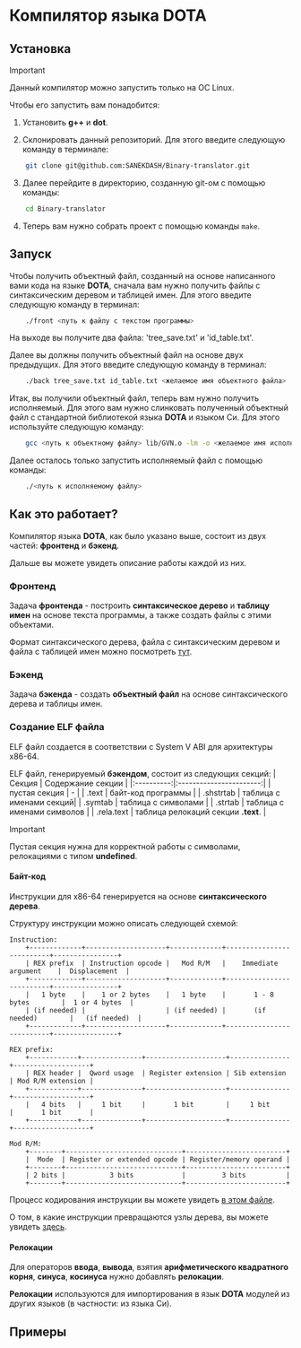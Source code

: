 # Компилятор языка DOTA
## Установка

> [!IMPORTANT]
> Данный компилятор можно запустить только на ОС Linux.

Чтобы его запустить вам понадобится:

1) Установить __g++__ и __dot__.

2) Склонировать данный репозиторий. Для этого введите следующую команду в терминале:
``` bash
    git clone git@github.com:SANEKDASH/Binary-translator.git
```
3) Далее перейдите в директорию, созданную git-ом с помощью команды:
``` bash
    cd Binary-translator
```
4) Теперь вам нужно собрать проект с помощью команды `make`.

## Запуск
Чтобы получить объектный файл, созданный на основе написанного вами кода на языке __DOTA__,
сначала вам нужно получить файлы с синтаксическим деревом и таблицей имен. Для этого введите
следующую команду в терминал:
``` bash
    ./front <путь к файлу с текстом программы>
```
На выходе вы получите два файла: 'tree_save.txt' и 'id_table.txt'.

Далее вы должны получить объектный файл на основе двух предыдущих.
Для этого введите следующую команду в терминал:
``` bash
    ./back tree_save.txt id_table.txt <желаемое имя объектного файла>
```

Итак, вы получили объектный файл, теперь вам нужно получить исполняемый.
Для этого вам нужно слинковать полученный объектный файл с стандартной библиотекой языка __DOTA__ и языком Си. Для этого используйте следующую команду:
``` bash
    gcc <путь к объектному файлу> lib/GVN.o -lm -o <желаемое имя исполняемого файла>
```

Далее осталось только запустить исполняемый файл с помощью команды:
``` bash
    ./<путь к исполняемому файлу>
```

## Как это работает?
Компилятор языка __DOTA__, как было указано выше, состоит из двух частей: __фронтенд__ и __бэкенд__.

Дальше вы можете увидеть описание работы каждой из них.

### Фронтенд

Задача __фронтенда__ - построить __синтаксическое дерево__ и __таблицу имен__ на основе текста программы,
а также создать файлы с этими объектами.

Формат синтаксического дерева, файла с синтаксическим деревом и файла с таблицей имен
можно посмотреть [тут](https://github.com/Iprime111/LanguageStandart).

### Бэкенд

Задача __бэкенда__ - создать __объектный файл__ на основе синтаксического дерева и таблицы имен.

### Создание ELF файла
ELF файл создается в соответствии с System V ABI для архитектуры x86-64.

ELF файл, генерируемый __бэкендом__, состоит из следующих секций:
|   Секция   |   Cодержание секции     |
|:----------:|:-----------------------:|
| пустая секция |     -                |
| .text      |  байт-код программы |
| .shstrtab  |  таблица с именами секций|
| .symtab    |  таблица с символами |
| .strtab    |  таблица с именами символов |
| .rela.text |  таблица релокаций секции __.text__. |

> [!IMPORTANT]
> Пустая секция нужна для корректной работы с символами, релокациями с типом __undefined__.

#### Байт-код
Инструкции для x86-64 генерируется на основе __синтаксического дерева__.

Структуру инструкции можно описать следующей схемой:
```
Instruction:
    +-------------+--------------------+-------------+--------------------------+----------------+
    | REX prefix  | Instruction opcode |   Mod R/M   |    Immediate argument    |  Displacement  |
    +-------------+--------------------+-------------+--------------------------+----------------+
    |   1 byte    |    1 or 2 bytes    |   1 byte    |       1 - 8 bytes        |  1 or 4 bytes  |
    | (if needed) |                    | (if needed) |       (if needed)        |   (if needed)  |
    +-------------+--------------------+-------------+--------------------------+----------------+

REX prefix:
    +------------+---------------+--------------------+---------------+-------------------+
    | REX header |  Qword usage  | Register extension | Sib extension | Mod R/M extension |
    +------------+---------------+--------------------+---------------+-------------------+
    |   4 bits   |     1 bit     |       1 bit        |     1 bit     |       1 bit       |
    +------------+---------------+--------------------+---------------+-------------------+

Mod R/M:
    +--------+-----------------------------+-------------------------+
    |  Mode  | Register or extended opcode | Register/memory operand |
    +--------+-----------------------------+-------------------------+
    | 2 bits |           3 bits            |         3 bits          |
    +--------+-----------------------------+-------------------------+

```

Процесс кодирования инструкции вы можете увидеть [в этом файле](https://github.com/SANEKDASH/Binary-translator/blob/main/Backend/instruction_encoding.cpp#L136).

О том, в какие инструкции превращаются узлы дерева, вы можете увидеть [здесь](https://github.com/SANEKDASH/Binary-translator/blob/main/Backend/backend.cpp#L870).

#### Релокации

Для операторов __ввода__, __вывода__, взятия __арифметического квадратного корня__, __синуса__, __косинуса__ нужно добавлять __релокации__.

__Релокации__ используются для импортирования в язык __DOTA__ модулей из других языков (в частности: из языка Си).

## Примеры
